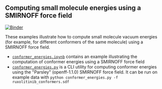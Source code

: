 ## Computing small molecule energies using a SMIRNOFF force field

[![Binder](https://mybinder.org/badge_logo.svg)](https://mybinder.org/v2/gh/openforcefield/openff-toolkit/stable?filepath=examples%2Fconformer_energies%2Fconformer_energies.ipynb)

These examples illustrate how to compute small molecule vacuum energies (for example, for different conformers of the same molecule) using a SMIRNOFF force field.

* [`conformer_energies.ipynb`](conformer_energies.ipynb) contains an example illustrating the computation of conformer energies using a SMIRNOFF force field
* [`conformer_energies.py`](conformer_energies.py) is a CLI utility for computing conformer energies using the "Parsley" (openff-1.1.0) SMIRNOFF force field.
  It can be run on example data with `python conformer_energies.py -f ruxolitinib_conformers.sdf`

